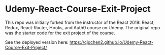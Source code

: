 # Udemy-React-Course-Exit-Project

This repo was initially forked from the instructor of the React 2019: React, Redux, React-Router, Hooks, and Auth0 course on Udemy. The original repo was the starter code for the exit project of the course.

See the deployed version here: https://cjochen2.github.io/Udemy-React-Course-Exit-Project/
